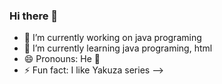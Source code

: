 ### Hi there 👋
- 🔭 I’m currently working on java programing
- 🌱 I’m currently learning java programing, html
- 😄 Pronouns: He 🦾
- ⚡ Fun fact: I like Yakuza series
-->

